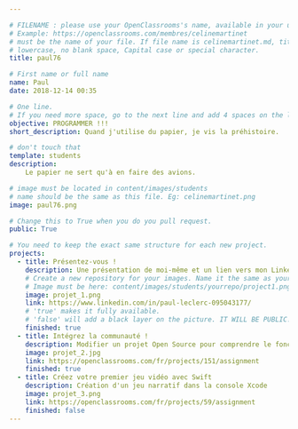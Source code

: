 ```yaml
---

# FILENAME : please use your OpenClassrooms's name, available in your url.
# Example: https://openclassrooms.com/membres/celinemartinet
# must be the name of your file. If file name is celinemartinet.md, title is celinemartinet.
# lowercase, no blank space, Capital case or special character.
title: paul76

# First name or full name
name: Paul
date: 2018-12-14 00:35

# One line.
# If you need more space, go to the next line and add 4 spaces on the left, as in 'description'.
objective: PROGRAMMER !!!
short_description: Quand j'utilise du papier, je vis la préhistoire.

# don't touch that
template: students
description:
    Le papier ne sert qu'à en faire des avions.

# image must be located in content/images/students
# name should be the same as this file. Eg: celinemartinet.png
image: paul76.png

# Change this to True when you do you pull request.
public: True

# You need to keep the exact same structure for each new project.
projects:
  - title: Présentez-vous !
    description: Une présentation de moi-même et un lien vers mon LinkedIn.
    # Create a new repository for your images. Name it the same as your nickname and profile picture.
    # Image must be here: content/images/students/yourrepo/project1.png
    image: projet_1.png
    link: https://www.linkedin.com/in/paul-leclerc-095043177/
    # 'true' makes it fully available.
    # 'false' will add a black layer on the picture. IT WILL BE PUBLIC!
    finished: true
  - title: Intégrez la communauté !
    description: Modifier un projet Open Source pour comprendre le fonctionnement de Git, de Github et des pull requests. 
    image: projet_2.jpg
    link: https://openclassrooms.com/fr/projects/151/assignment
    finished: true
  - title: Créez votre premier jeu vidéo avec Swift
    description: Création d'un jeu narratif dans la console Xcode
    image: projet_3.png
    link: https://openclassrooms.com/fr/projects/59/assignment
    finished: false
---
```

